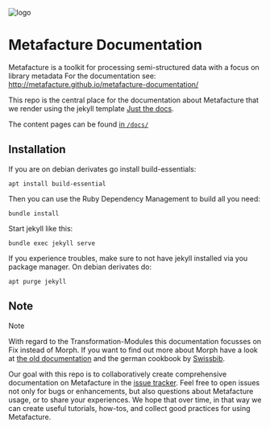 ![logo](https://github.com/culturegraph/metafacture-core/wiki/img/metafacture_small.png)

# Metafacture Documentation

Metafacture is a toolkit for processing semi-structured data with a focus on library metadata
For the documentation see: http://metafacture.github.io/metafacture-documentation/

This repo is the central place for the documentation about Metafacture that we render using the jekyll template [Just the docs](https://github.com/just-the-docs/just-the-docs).

The content pages can be found [in `/docs/`](/docs/)

## Installation
If you are on debian derivates go install build-essentials:
```
apt install build-essential
```
Then you can use the Ruby Dependency Management to build all you need:
```
bundle install
```
Start jekyll like this:
```
bundle exec jekyll serve
```
If you experience troubles, make sure to not have jekyll installed via you
package manager. On debian derivates do:
```
apt purge jekyll
```

## Note
> [!NOTE]
> With regard to the Transformation-Modules this documentation focusses on Fix instead of Morph. If you want to find out more about Morph have a look at [the old documentation](https://github.com/metafacture/metafacture-core/wiki/Metamorph-User-Guide) and the german cookbook by [Swissbib](https://swissbib.gitlab.io/metamorph-doku/).

Our goal with this repo is to collaboratively create comprehensive documentation on Metafacture in the [issue tracker](https://github.com/metafacture/metafacture-documentation/issues?q=). Feel free to open issues not only for bugs or enhancements, but also questions about Metafacture usage, or to share your experiences. We hope that over time, in that way we can create useful tutorials, how-tos, and collect good practices for using Metafacture.

